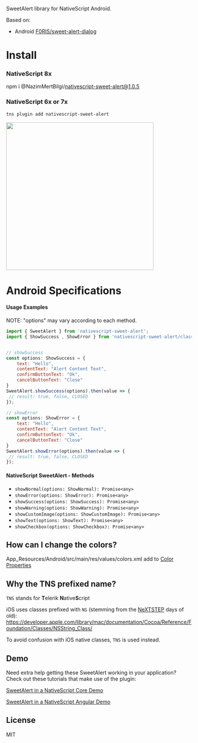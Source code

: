 SweetAlert library for NativeScript Android.

Based on:

- Android [F0RIS/sweet-alert-dialog](https://github.com/F0RIS/sweet-alert-dialog)

# Install

### NativeScript 8x

npm i @NazimMertBilgi/nativescript-sweet-alert@1.0.5

### NativeScript 6x or 7x

```bash
tns plugin add nativescript-sweet-alert
```

<img src="android_example.gif" width="400">





# Android Specifications

#### Usage Examples

NOTE: "options" may vary according to each method.

```js
import { SweetAlert } from 'nativescript-sweet-alert';
import { ShowSuccess , ShowError } from 'nativescript-sweet-alert/classes';


// showSuccess
const options: ShowSuccess = {
    text: "Hello",
    contentText: "Alert Content Text",
    confirmButtonText: "Ok",
    cancelButtonText: "Close"
}
SweetAlert.showSuccess(options).then(value => {
 // result: true, false, CLOSED    
});

// showError
const options: ShowError = {
    text: "Hello",
    contentText: "Alert Content Text",
    confirmButtonText: "Ok",
    cancelButtonText: "Close"
}
SweetAlert.showError(options).then(value => {
 // result: true, false, CLOSED    
});

```

#### NativeScript SweetAlert - Methods

- `showNormal(options: ShowNormal): Promise<any>`
- `showError(options: ShowError): Promise<any>`
- `showSuccess(options: ShowSuccess): Promise<any>`
- `showWarning(options: ShowWarning): Promise<any>`
- `showCustomImage(options: ShowCustomImage): Promise<any>`
- `showText(options: ShowText): Promise<any>`
- `showCheckbox(options: ShowCheckbox): Promise<any>`


## How can I change the colors?

App_Resources/Android/src/main/res/values/colors.xml add to [Color Properties](https://github.com/F0RIS/sweet-alert-dialog/blob/master/library/src/main/res/values/colors.xml)


## Why the TNS prefixed name?

`TNS` stands for **T**elerik **N**ative**S**cript

iOS uses classes prefixed with `NS` (stemming from the [NeXTSTEP](https://en.wikipedia.org/wiki/NeXTSTEP) days of old):
https://developer.apple.com/library/mac/documentation/Cocoa/Reference/Foundation/Classes/NSString_Class/

To avoid confusion with iOS native classes, `TNS` is used instead.

## Demo

Need extra help getting these SweetAlert working in your application? Check out these tutorials that make use of the plugin:

[SweetAlert in a NativeScript Core Demo](https://github.com/NazimMertBilgi/nativescript-sweet-alert/blob/master/demo/app/home/home-page.ts)

[SweetAlert in a NativeScript Angular Demo](https://github.com/NazimMertBilgi/nativescript-sweet-alert/blob/master/demo-angular/src/app/home/home.component.ts)

## License

MIT
